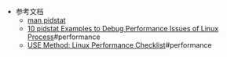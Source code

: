 - 参考文档
	- [man pidstat](https://man7.org/linux/man-pages/man1/pidstat.1.html)
	- [10 pidstat Examples to Debug Performance Issues of Linux Process](https://www.thegeekstuff.com/2014/11/pidstat-examples/)#performance
	- [USE Method: Linux Performance Checklist](https://www.brendangregg.com/USEmethod/use-linux.html)#performance